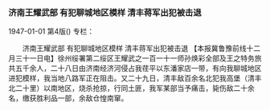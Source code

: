### 济南王耀武部  有犯聊城地区模样  清丰蒋军出犯被击退

1947-01-01
第4版()
专栏：

　　济南王耀武部
    有犯聊城地区模样
    清丰蒋军出犯被击退
    【本报冀鲁豫前线十二月三十一日电】徐州绥署第二绥区王耀武之一百一十一师孙焕彩全部及王之特务旅共五千余人，二十八日由济南经济河侵占我荏平以东潘家店一带，有向我聊城地区进犯模样，我当地八路军正在阻击。又二十九日，清丰敌百余名北犯我高堡（清丰北二十里）以南地区，烧杀抢掠，行同土匪，我军某部当予痛击，毙伤敌二十余名，缴获胜利品一部，余敌仓惶南窜。
